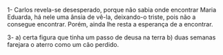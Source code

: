 1- Carlos revela-se desesperado, porque não sabia onde encontrar Maria Eduarda, há nele uma ânsia de vê-la, deixando-o triste, pois não a consegue encontrar. Porém, ainda lhe resta a esperança de a encontrar.

3- 
a) certa figura que tinha um passo de deusa na terra
b) duas semanas farejara o aterro como um cão perdido.